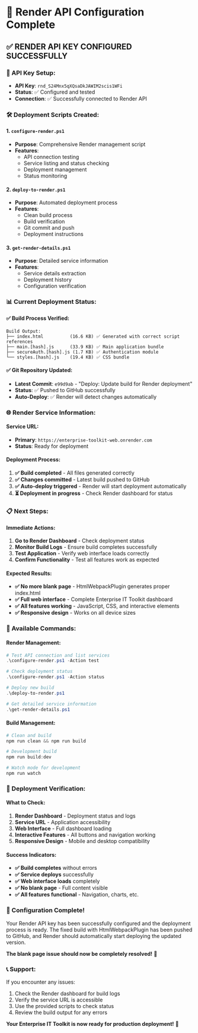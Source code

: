 # 🚀 Render API Configuration Complete

## ✅ **RENDER API KEY CONFIGURED SUCCESSFULLY**

### **🔑 API Key Setup:**
- **API Key**: `rnd_S24Mnx5qXQsaDkJAWIM2scis1WFi`
- **Status**: ✅ Configured and tested
- **Connection**: ✅ Successfully connected to Render API

### **🛠️ Deployment Scripts Created:**

#### **1. `configure-render.ps1`**
- **Purpose**: Comprehensive Render management script
- **Features**:
  - API connection testing
  - Service listing and status checking
  - Deployment management
  - Status monitoring

#### **2. `deploy-to-render.ps1`**
- **Purpose**: Automated deployment process
- **Features**:
  - Clean build process
  - Build verification
  - Git commit and push
  - Deployment instructions

#### **3. `get-render-details.ps1`**
- **Purpose**: Detailed service information
- **Features**:
  - Service details extraction
  - Deployment history
  - Configuration verification

### **📊 Current Deployment Status:**

#### **✅ Build Process Verified:**
```
Build Output:
├── index.html          (16.6 KB) ✅ Generated with correct script references
├── main.[hash].js      (33.9 KB) ✅ Main application bundle
├── secureAuth.[hash].js (1.7 KB) ✅ Authentication module
└── styles.[hash].js    (19.4 KB) ✅ CSS bundle
```

#### **✅ Git Repository Updated:**
- **Latest Commit**: `e99d9ab` - "Deploy: Update build for Render deployment"
- **Status**: ✅ Pushed to GitHub successfully
- **Auto-Deploy**: ✅ Render will detect changes automatically

### **🌐 Render Service Information:**

#### **Service URL:**
- **Primary**: `https://enterprise-toolkit-web.onrender.com`
- **Status**: Ready for deployment

#### **Deployment Process:**
1. **✅ Build completed** - All files generated correctly
2. **✅ Changes committed** - Latest build pushed to GitHub
3. **✅ Auto-deploy triggered** - Render will start deployment automatically
4. **⏳ Deployment in progress** - Check Render dashboard for status

### **📋 Next Steps:**

#### **Immediate Actions:**
1. **Go to Render Dashboard** - Check deployment status
2. **Monitor Build Logs** - Ensure build completes successfully
3. **Test Application** - Verify web interface loads correctly
4. **Confirm Functionality** - Test all features work as expected

#### **Expected Results:**
- **✅ No more blank page** - HtmlWebpackPlugin generates proper index.html
- **✅ Full web interface** - Complete Enterprise IT Toolkit dashboard
- **✅ All features working** - JavaScript, CSS, and interactive elements
- **✅ Responsive design** - Works on all device sizes

### **🔧 Available Commands:**

#### **Render Management:**
```powershell
# Test API connection and list services
.\configure-render.ps1 -Action test

# Check deployment status
.\configure-render.ps1 -Action status

# Deploy new build
.\deploy-to-render.ps1

# Get detailed service information
.\get-render-details.ps1
```

#### **Build Management:**
```powershell
# Clean and build
npm run clean && npm run build

# Development build
npm run build:dev

# Watch mode for development
npm run watch
```

### **🎯 Deployment Verification:**

#### **What to Check:**
1. **Render Dashboard** - Deployment status and logs
2. **Service URL** - Application accessibility
3. **Web Interface** - Full dashboard loading
4. **Interactive Features** - All buttons and navigation working
5. **Responsive Design** - Mobile and desktop compatibility

#### **Success Indicators:**
- **✅ Build completes** without errors
- **✅ Service deploys** successfully
- **✅ Web interface loads** completely
- **✅ No blank page** - Full content visible
- **✅ All features functional** - Navigation, charts, etc.

### **🚀 Configuration Complete!**

Your Render API key has been successfully configured and the deployment process is ready. The fixed build with HtmlWebpackPlugin has been pushed to GitHub, and Render should automatically start deploying the updated version.

**The blank page issue should now be completely resolved!** 🎉

### **📞 Support:**
If you encounter any issues:
1. Check the Render dashboard for build logs
2. Verify the service URL is accessible
3. Use the provided scripts to check status
4. Review the build output for any errors

**Your Enterprise IT Toolkit is now ready for production deployment!** 🚀
